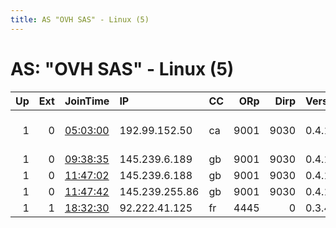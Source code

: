 ```yaml
---
title: AS "OVH SAS" - Linux (5)
---
```


# AS: "OVH SAS" - Linux (5)

|   Up |   Ext | JoinTime                                                                                            | IP             | CC   |   ORp |   Dirp | Version   | Contact                   | Nickname         |   eFamMembers |
|-----:|------:|:----------------------------------------------------------------------------------------------------|:---------------|:-----|------:|-------:|:----------|:--------------------------|:-----------------|--------------:|
|    1 |     0 | [05:03:00](https://metrics.torproject.org/rs.html#details/D76110E770FB5F6D09CB801D6379C33A1A6C0CC3) | 192.99.152.50  | ca   |  9001 |   9030 | 0.4.1.6   | tor a rofl.cat - 17bD7EWs | rofltor03        |            10 |
|    1 |     0 | [09:38:35](https://metrics.torproject.org/rs.html#details/CE26B16F0355EEA50814C89A0F0FFACCBBC4A816) | 145.239.6.189  | gb   |  9001 |   9030 | 0.4.1.6   | None                      | drakeforce1      |             1 |
|    1 |     0 | [11:47:02](https://metrics.torproject.org/rs.html#details/4CC294006FFB90119306D4CFAC65AB028113C4E8) | 145.239.6.188  | gb   |  9001 |   9030 | 0.4.1.6   | None                      | manningftw       |             1 |
|    1 |     0 | [11:47:42](https://metrics.torproject.org/rs.html#details/27AC460F1686947087D4C49EBC88D36FD169EFEE) | 145.239.255.86 | gb   |  9001 |   9030 | 0.4.1.6   | None                      | Unnamed          |             1 |
|    1 |     1 | [18:32:30](https://metrics.torproject.org/rs.html#details/4956F1ECC2FC8B9118C42A9085F5A861B6AB1C35) | 92.222.41.125  | fr   |  4445 |      0 | 0.3.4.9   | None                      | HateUSLoveNorway |             1 |
